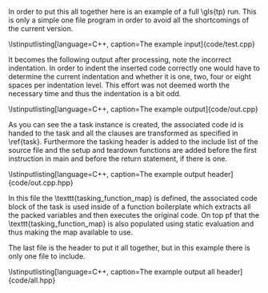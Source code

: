 In order to put this all together here is an example of a full \gls{tp} run.
This is only a simple one file program in order to avoid all the shortcomings of the current version.
  
 
\lstinputlisting[language=C++, caption=The example input]{code/test.cpp}

It becomes the following output after processing, note the incorrect indentation.
In order to indent the inserted code correctly one would have to determine the current indentation and whether it is
one, two, four or eight spaces per indentation level.
This effort was not deemed worth the necessary time and thus the indentation is a bit odd.
  

\lstinputlisting[language=C++, caption=The example output]{code/out.cpp}

As you can see the a task instance is created, the associated code id is handed to the task and all the clauses are
transformed as specified in \ref{task}.
Furthermore the tasking header is added to the include list of the source file and the setup and teardown functions are
added before the first instruction in main and before the return statement, if there is one.
  

\lstinputlisting[language=C++, caption=The example output header]{code/out.cpp.hpp}

In this file the \texttt{tasking_function_map} is defined, the associated code block of the task is used inside of a 
function boilerplate which extracts all the packed variables and then executes the original code.
On top pf that the \texttt{tasking_function_map} is also populated using static evaluation and thus making the map
available to use.

The last file is the header to put it all together, but in this example there is only one file to include.
  

\lstinputlisting[language=C++, caption=The example output all header]{code/all.hpp}



